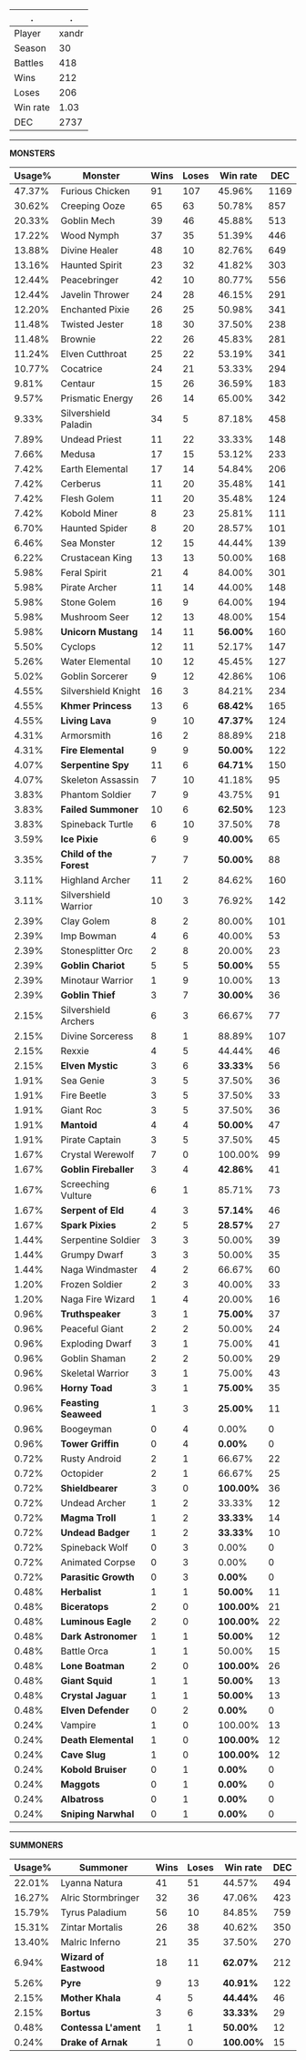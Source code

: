 .|.
|-|-
Player|xandr
Season|30
Battles|418
Wins|212
Loses|206
Win rate|1.03
DEC|2737

---
**MONSTERS**

Usage%|Monster|Wins|Loses|Win rate|DEC|
-|-|-|-|-|-|
47.37%|Furious Chicken|91|107|45.96%|1169|
30.62%|Creeping Ooze|65|63|50.78%|857|
20.33%|Goblin Mech|39|46|45.88%|513|
17.22%|Wood Nymph|37|35|51.39%|446|
13.88%|Divine Healer|48|10|82.76%|649|
13.16%|Haunted Spirit|23|32|41.82%|303|
12.44%|Peacebringer|42|10|80.77%|556|
12.44%|Javelin Thrower|24|28|46.15%|291|
12.20%|Enchanted Pixie|26|25|50.98%|341|
11.48%|Twisted Jester|18|30|37.50%|238|
11.48%|Brownie|22|26|45.83%|281|
11.24%|Elven Cutthroat|25|22|53.19%|341|
10.77%|Cocatrice|24|21|53.33%|294|
9.81%|Centaur|15|26|36.59%|183|
9.57%|Prismatic Energy|26|14|65.00%|342|
9.33%|Silvershield Paladin|34|5|87.18%|458|
7.89%|Undead Priest|11|22|33.33%|148|
7.66%|Medusa|17|15|53.12%|233|
7.42%|Earth Elemental|17|14|54.84%|206|
7.42%|Cerberus|11|20|35.48%|141|
7.42%|Flesh Golem|11|20|35.48%|124|
7.42%|Kobold Miner|8|23|25.81%|111|
6.70%|Haunted Spider|8|20|28.57%|101|
6.46%|Sea Monster|12|15|44.44%|139|
6.22%|Crustacean King|13|13|50.00%|168|
5.98%|Feral Spirit|21|4|84.00%|301|
5.98%|Pirate Archer|11|14|44.00%|148|
5.98%|Stone Golem|16|9|64.00%|194|
5.98%|Mushroom Seer|12|13|48.00%|154|
5.98%|**Unicorn Mustang**|14|11|**56.00%**|160|
5.50%|Cyclops|12|11|52.17%|147|
5.26%|Water Elemental|10|12|45.45%|127|
5.02%|Goblin Sorcerer|9|12|42.86%|106|
4.55%|Silvershield Knight|16|3|84.21%|234|
4.55%|**Khmer Princess**|13|6|**68.42%**|165|
4.55%|**Living Lava**|9|10|**47.37%**|124|
4.31%|Armorsmith|16|2|88.89%|218|
4.31%|**Fire Elemental**|9|9|**50.00%**|122|
4.07%|**Serpentine Spy**|11|6|**64.71%**|150|
4.07%|Skeleton Assassin|7|10|41.18%|95|
3.83%|Phantom Soldier|7|9|43.75%|91|
3.83%|**Failed Summoner**|10|6|**62.50%**|123|
3.83%|Spineback Turtle|6|10|37.50%|78|
3.59%|**Ice Pixie**|6|9|**40.00%**|65|
3.35%|**Child of the Forest**|7|7|**50.00%**|88|
3.11%|Highland Archer|11|2|84.62%|160|
3.11%|Silvershield Warrior|10|3|76.92%|142|
2.39%|Clay Golem|8|2|80.00%|101|
2.39%|Imp Bowman|4|6|40.00%|53|
2.39%|Stonesplitter Orc|2|8|20.00%|23|
2.39%|**Goblin Chariot**|5|5|**50.00%**|55|
2.39%|Minotaur Warrior|1|9|10.00%|13|
2.39%|**Goblin Thief**|3|7|**30.00%**|36|
2.15%|Silvershield Archers|6|3|66.67%|77|
2.15%|Divine Sorceress|8|1|88.89%|107|
2.15%|Rexxie|4|5|44.44%|46|
2.15%|**Elven Mystic**|3|6|**33.33%**|56|
1.91%|Sea Genie|3|5|37.50%|36|
1.91%|Fire Beetle|3|5|37.50%|33|
1.91%|Giant Roc|3|5|37.50%|36|
1.91%|**Mantoid**|4|4|**50.00%**|47|
1.91%|Pirate Captain|3|5|37.50%|45|
1.67%|Crystal Werewolf|7|0|100.00%|99|
1.67%|**Goblin Fireballer**|3|4|**42.86%**|41|
1.67%|Screeching Vulture|6|1|85.71%|73|
1.67%|**Serpent of Eld**|4|3|**57.14%**|46|
1.67%|**Spark Pixies**|2|5|**28.57%**|27|
1.44%|Serpentine Soldier|3|3|50.00%|39|
1.44%|Grumpy Dwarf|3|3|50.00%|35|
1.44%|Naga Windmaster|4|2|66.67%|60|
1.20%|Frozen Soldier|2|3|40.00%|33|
1.20%|Naga Fire Wizard|1|4|20.00%|16|
0.96%|**Truthspeaker**|3|1|**75.00%**|37|
0.96%|Peaceful Giant|2|2|50.00%|24|
0.96%|Exploding Dwarf|3|1|75.00%|41|
0.96%|Goblin Shaman|2|2|50.00%|29|
0.96%|Skeletal Warrior|3|1|75.00%|43|
0.96%|**Horny Toad**|3|1|**75.00%**|35|
0.96%|**Feasting Seaweed**|1|3|**25.00%**|11|
0.96%|Boogeyman|0|4|0.00%|0|
0.96%|**Tower Griffin**|0|4|**0.00%**|0|
0.72%|Rusty Android|2|1|66.67%|22|
0.72%|Octopider|2|1|66.67%|25|
0.72%|**Shieldbearer**|3|0|**100.00%**|36|
0.72%|Undead Archer|1|2|33.33%|12|
0.72%|**Magma Troll**|1|2|**33.33%**|14|
0.72%|**Undead Badger**|1|2|**33.33%**|10|
0.72%|Spineback Wolf|0|3|0.00%|0|
0.72%|Animated Corpse|0|3|0.00%|0|
0.72%|**Parasitic Growth**|0|3|**0.00%**|0|
0.48%|**Herbalist**|1|1|**50.00%**|11|
0.48%|**Biceratops**|2|0|**100.00%**|21|
0.48%|**Luminous Eagle**|2|0|**100.00%**|22|
0.48%|**Dark Astronomer**|1|1|**50.00%**|12|
0.48%|Battle Orca|1|1|50.00%|15|
0.48%|**Lone Boatman**|2|0|**100.00%**|26|
0.48%|**Giant Squid**|1|1|**50.00%**|13|
0.48%|**Crystal Jaguar**|1|1|**50.00%**|13|
0.48%|**Elven Defender**|0|2|**0.00%**|0|
0.24%|Vampire|1|0|100.00%|13|
0.24%|**Death Elemental**|1|0|**100.00%**|12|
0.24%|**Cave Slug**|1|0|**100.00%**|12|
0.24%|**Kobold Bruiser**|0|1|**0.00%**|0|
0.24%|**Maggots**|0|1|**0.00%**|0|
0.24%|**Albatross**|0|1|**0.00%**|0|
0.24%|**Sniping Narwhal**|0|1|**0.00%**|0|

---
**SUMMONERS**

Usage%|Summoner|Wins|Loses|Win rate|DEC|
-|-|-|-|-|-|
22.01%|Lyanna Natura|41|51|44.57%|494|
16.27%|Alric Stormbringer|32|36|47.06%|423|
15.79%|Tyrus Paladium|56|10|84.85%|759|
15.31%|Zintar Mortalis|26|38|40.62%|350|
13.40%|Malric Inferno|21|35|37.50%|270|
6.94%|**Wizard of Eastwood**|18|11|**62.07%**|212|
5.26%|**Pyre**|9|13|**40.91%**|122|
2.15%|**Mother Khala**|4|5|**44.44%**|46|
2.15%|**Bortus**|3|6|**33.33%**|29|
0.48%|**Contessa L'ament**|1|1|**50.00%**|12|
0.24%|**Drake of Arnak**|1|0|**100.00%**|15|
